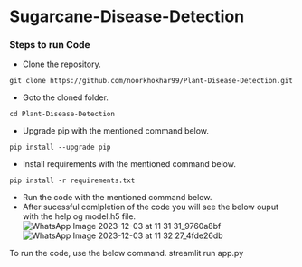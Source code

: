 # Sugarcane-Disease-Detection



### Steps to run Code
- Clone the repository.
```
git clone https://github.com/noorkhokhar99/Plant-Disease-Detection.git
```
- Goto the cloned folder.
```
cd Plant-Disease-Detection

```
- Upgrade pip with the mentioned command below.
```
pip install --upgrade pip
```
- Install requirements with the mentioned command below.
```
pip install -r requirements.txt
```
- Run the code with the mentioned command below.
- After sucessful comlpletion of the code you will see the below ouput with the help og model.h5 file.
![WhatsApp Image 2023-12-03 at 11 31 31_9760a8bf](https://github.com/MohammedAnas2002/Database/assets/143061863/30cda9c8-d44d-439f-bb77-8f757e4822c1)
![WhatsApp Image 2023-12-03 at 11 32 27_4fde26db](https://github.com/MohammedAnas2002/Database/assets/143061863/f2e51720-809d-403f-babd-57e25580bf58)


  

To run the code, use the below command.
streamlit run app.py 
 





